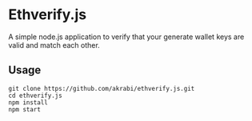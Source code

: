 # Ethverify.js
A simple node.js application to verify that your generate wallet keys are valid and match each other.

## Usage
```
git clone https://github.com/akrabi/ethverify.js.git
cd ethverify.js
npm install
npm start
```
